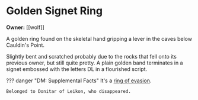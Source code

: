 # Golden Signet Ring

**Owner:** [[wolf]]

A golden ring found on the skeletal hand gripping a lever in the caves below Cauldin's Point.

Slightly bent and scratched probably due to the rocks that fell onto its previous owner, but still quite pretty. A plain golden band terminates in a signet embossed with the letters DL in a flourished script.

??? danger "DM: Supplemental Facts"
    It's a [ring of evasion](https://roll20.net/compendium/dnd5e/Ring%20of%20Evasion#content).

    Belonged to Donitar of Leikon, who disappeared.
